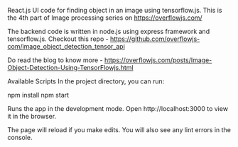 React.js UI code for finding object in an image using tensorflow.js. This is the 4th part of Image processing series on https://overflowjs.com/

The backend code is written in node.js using express framework and tensorflow.js. Checkout this repo - https://github.com/overflowjs-com/image_object_detection_tensor_api

Do read the blog to know more - https://overflowjs.com/posts/Image-Object-Detection-Using-TensorFlowjs.html

Available Scripts
In the project directory, you can run:

npm install
npm start

Runs the app in the development mode.
Open http://localhost:3000 to view it in the browser.

The page will reload if you make edits.
You will also see any lint errors in the console.
